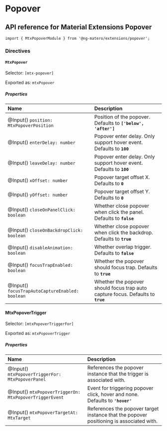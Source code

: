# Popover

## API reference for Material Extensions Popover

`import { MtxPopoverModule } from '@ng-matero/extensions/popover';`

### Directives

#### `MtxPopover`

Selector: `[mtx-popover]`

Exported as: `mtxPopover`

##### Properties

| Name | Description |
| :--- | :--- |
| @Input() `position: MtxPopoverPosition` | Position of the popover. Defaults to **`['below', 'after']`** |
| @Input() `enterDelay: number` | Popover enter delay. Only support hover event. Defaults to **`100`** |
| @Input() `leaveDelay: number` | Popover enter delay. Only support hover event. Defaults to **`100`** |
| @Input() `xOffset: number` | Popover target offset X. Defaults to **`0`** |
| @Input() `yOffset: number` | Popover target offset Y. Defaults to **`0`** |
| @Input() `closeOnPanelClick: boolean` | Whether close popover when click the panel. Defaults to **`false`** |
| @Input() `closeOnBackdropClick: boolean` | Whether close popover when click the backdrop. Defaults to **`true`** |
| @Input() `disableAnimation: boolean` | Whether overlap trigger. Defaults to **`false`** |
| @Input() `focusTrapEnabled: boolean` | Whether the popover should focus trap. Defaults to **`true`** |
| @Input() `focusTrapAutoCaptureEnabled: boolean` | Whether the popover should focus trap auto capture focus. Defaults to **`true`** |

#### MtxPopoverTrigger

Selector: `[mtxPopoverTriggerFor]`

Exported as: `mtxPopoverTrigger`

##### Properties

| Name | Description |
| :--- | :--- |
| @Input() `mtxPopoverTriggerFor: MtxPopoverPanel` | References the popover instance that the trigger is associated with. |
| @Input() `mtxPopoverTriggerOn: MtxPopoverTriggerEvent` | Event for triggering popover click, hover and none. Defaults to **`'hover'`** |
| @Input() `mtxPopoverTargetAt: MtxTarget` | References the popover target instance that the popover positioning is associated with. |

